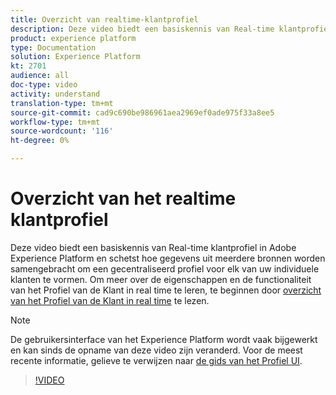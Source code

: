 ```yaml
---
title: Overzicht van realtime-klantprofiel
description: Deze video biedt een basiskennis van Real-time klantprofiel in Adobe Experience Platform en schetst hoe u door profielen in de gebruikersinterface van het Platform kunt bladeren.
product: experience platform
type: Documentation
solution: Experience Platform
kt: 2701
audience: all
doc-type: video
activity: understand
translation-type: tm+mt
source-git-commit: cad9c690be986961aea2969ef0ade975f33a8ee5
workflow-type: tm+mt
source-wordcount: '116'
ht-degree: 0%

---
```



# Overzicht van het realtime klantprofiel

Deze video biedt een basiskennis van Real-time klantprofiel in Adobe Experience Platform en schetst hoe gegevens uit meerdere bronnen worden samengebracht om een gecentraliseerd profiel voor elk van uw individuele klanten te vormen. Om meer over de eigenschappen en de functionaliteit van het Profiel van de Klant in real time te leren, te beginnen door [overzicht van het Profiel van de Klant in real time](../home.md) te lezen.

>[!NOTE]
>
>De gebruikersinterface van het Experience Platform wordt vaak bijgewerkt en kan sinds de opname van deze video zijn veranderd. Voor de meest recente informatie, gelieve te verwijzen naar [de gids van het Profiel UI](../ui/user-guide.md).

>[!VIDEO](https://video.tv.adobe.com/v/27251?quality=12&learn=on&captions=eng)